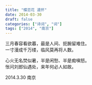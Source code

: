 ```yaml
---
title: "蝶恋花 遣怀"
date: 2014-03-30
draft: false
categories: ["诗词", "词"]
tags: ["2014", "南京"]
---
```


三月春容看欲暮，最是人间、扼腕留难住。  
一寸漫成千万缕，临风莫再将人数。   

心火无名焚似暑，半是闲愁、半是痴嗔怒。  
怅问刘郎仙遇处，来年何必人如故。  

2014.3.30 南京  
